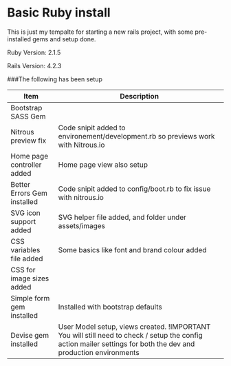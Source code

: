 # Basic Ruby install

This is just my tempalte for starting a new rails project, with some pre-installed gems and setup done. 

Ruby Version: 2.1.5

Rails Version: 4.2.3

###The following has been setup

| Item                        | Description                                           |
| --------------------------- |-------------------------------------------------------| 
| Bootstrap SASS Gem          |                                                       |
| Nitrous preview fix         | Code snipit added to environement/development.rb so previews work with Nitrous.io    |
| Home page controller added  | Home page view also setup                             |
| Better Errors Gem installed | Code snipit added to config/boot.rb to fix issue with nitrous.io  |
| SVG icon support added      | SVG helper file added, and folder under assets/images |        
| CSS variables file added    | Some basics like font and brand colour added          |
| CSS for image sizes added   |                                                       |
| Simple form gem installed   | Installed with bootstrap defaults                     |
| Devise gem installed        | User Model setup, views created. !IMPORTANT You will still need to check / setup the config action mailer settings for both the dev and production environments |


